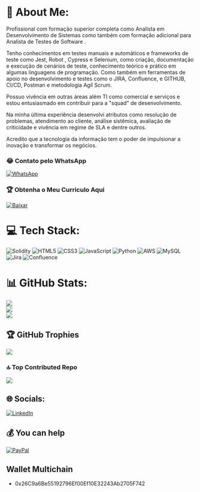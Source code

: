 # 💫 About Me:
Profissional com formação superior completa como Analista em Desenvolvimento de Sistemas como também com formação adicional para Analista de Testes de Software .

Tenho conhecimentos em testes manuais e automáticos e frameworks de teste como Jest, Robot , Cypress e Selenium, como criação, documentação e execução de cenários de teste, conhecimento teórico e prático em algumas linguagens de programação. Como também em ferramentas de apoio no desenvolvimento e testes como o JIRA, Confluence, e GITHUB, CI/CD, Postman e metodologia Agíl Scrum.

Possuo vivência em outras áreas além TI como comercial e serviços e estou entusiasmado em contribuir para a "squad" de desenvolvimento.

Na minha última experiência desenvolvi atributos como resolução de problemas, atendimento ao cliente, análise sistêmica, avaliação de criticidade e vivência em regime de SLA e dentre outros. 

Acredito que a tecnologia da informação tem o poder de impulsionar a inovação e transformar os negócios.

### 😂 Contato pelo WhatsApp
<a href="https://wa.me/5527981702061?text=Olá,%20como%20posso%20te%20ajudar?">
<img src="https://img.shields.io/badge/WhatsApp-%2325D366?style=for-the-badge&logo=whatsapp&logoColor=white" alt="WhatsApp">
</a>

### 🏆 Obtenha o Meu Curriculo Aqui

[![Baixar](https://img.shields.io/badge/Baixar-style=plastic&logo=github&color=blue&height=20)]('./Antonio_Garcia_Tester.pdf', '_blank')

# 💻 Tech Stack:
![Solidity](https://img.shields.io/badge/Solidity-%23363636.svg?style=for-the-badge&logo=solidity&logoColor=white) ![HTML5](https://img.shields.io/badge/html5-%23E34F26.svg?style=for-the-badge&logo=html5&logoColor=white) ![CSS3](https://img.shields.io/badge/css3-%231572B6.svg?style=for-the-badge&logo=css3&logoColor=white) ![JavaScript](https://img.shields.io/badge/javascript-%23323330.svg?style=for-the-badge&logo=javascript&logoColor=%23F7DF1E) ![Python](https://img.shields.io/badge/python-3670A0?style=for-the-badge&logo=python&logoColor=ffdd54) ![AWS](https://img.shields.io/badge/AWS-%23FF9900.svg?style=for-the-badge&logo=amazon-aws&logoColor=white) ![MySQL](https://img.shields.io/badge/mysql-%2300f.svg?style=for-the-badge&logo=mysql&logoColor=white) ![Jira](https://img.shields.io/badge/jira-%230A0FFF.svg?style=for-the-badge&logo=jira&logoColor=white) ![Confluence](https://img.shields.io/badge/confluence-%23172BF4.svg?style=for-the-badge&logo=confluence&logoColor=white)
# 📊 GitHub Stats:
![](https://github-readme-stats.vercel.app/api?username=ancgci&theme=yeblu&hide_border=false&include_all_commits=false&count_private=false)<br/>
![](https://github-readme-streak-stats.herokuapp.com/?user=ancgci&theme=yeblu&hide_border=false)<br/>
![](https://github-readme-stats.vercel.app/api/top-langs/?username=ancgci&theme=yeblu&hide_border=false&include_all_commits=false&count_private=false&layout=compact)

## 🏆 GitHub Trophies
![](https://github-profile-trophy.vercel.app/?username=ancgci&theme=discord&no-frame=false&no-bg=false&margin-w=4)

### 🔝 Top Contributed Repo
![](https://github-contributor-stats.vercel.app/api?username=ancgci&limit=5&theme=gruvbox&combine_all_yearly_contributions=true)

## 🌐 Socials:
[![LinkedIn](https://img.shields.io/badge/LinkedIn-%230077B5.svg?logo=linkedin&logoColor=white)](https://linkedin.com/in/antoniogarcias) 

## 💰 You can help
[![PayPal](https://img.shields.io/badge/PayPal-00457C?style=for-the-badge&logo=paypal&logoColor=white)](https://paypal.me/sr.antoniocarlos@gmail.com) 

## Wallet Multichain   
-  0x26C9a6Be55192796Ef00Ef10E32243Ab2705F742

  
<!-- Proudly created with GPRM ( https://gprm.itsvg.in ) -->

